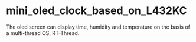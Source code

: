 # mini_oled_clock_based_on_L432KC
The oled screen can display time, humidity and temperature on the basis of a multi-thread OS, RT-Thread.
